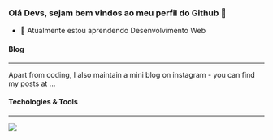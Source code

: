 ### Olá Devs, sejam bem vindos ao meu perfil do Github 👋

- 🌱 Atualmente estou aprendendo Desenvolvimento Web

#### Blog
---
Apart from coding, I also maintain a mini blog on instagram - you can find my posts at ...

#### Techologies & Tools 
--- 
![](https://img.shields.io/badge/<Code>-<Python>-informational?style=flat&logo=data:image/svg%2bxml;base64,<BASE64_DATA>)



<!--
**mgckaled/mgckaled** is a ✨ _special_ ✨ repository because its `README.md` (this file) appears on your GitHub profile.

Here are some ideas to get you started:

- 🔭 I’m currently working on ...
- 🌱 I’m currently learning ...
- 👯 I’m looking to collaborate on ...
- 🤔 I’m looking for help with ...
- 💬 Ask me about ...
- 📫 How to reach me: ...
- 😄 Pronouns: ...
- ⚡ Fun fact: ...
-->
